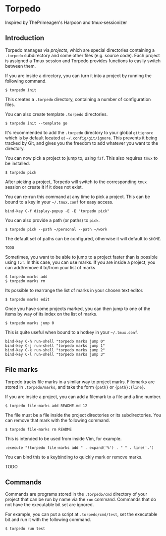 # Torpedo
Inspired by ThePrimeagen's Harpoon and tmux-sessionizer

## Introduction
Torpedo manages via *projects*, which are special directories containing a
`.torpedo` subdirectory and some other files (e.g. source code).
Each project is assigned a Tmux session and Torpedo provides functions to
easily switch between them.

If you are inside a directory, you can turn it into a project by running the
following command.

    $ torpedo init

This creates a `.torpedo` directory, containing a number of configuration
files.

You can also create template `.torpedo` directories.

    $ torpedo init --template go

It's recommended to add the `.torpedo` directory to your global `gitignore`
which is by default located at `~/.config/git/ignore`.
This prevents it being tracked by Git, and gives you the freedom to add
whatever you want to the directory.

You can now pick a project to jump to, using `fzf`. This also requires `tmux`
to be installed.

    $ torpedo pick

After picking a project, Torpedo will switch to the corresponding `tmux`
session or create it if it does not exist.

You can re-run this command at any time to pick a project. This can be
bound to a key in your `~/.tmux.conf` for easy access.

    bind-key C-f display-popup -E -E "torpedo pick"

You can also provide a path (or paths) to `pick`.

    $ torpedo pick --path ~/personal --path ~/work

The default set of paths can be configured, otherwise it will default to
`$HOME`.

    TODO

Sometimes, you want to be able to jump to a project faster than is possible
using `fzf`. In this case, you can use marks. If you are inside a project, you
can add/remove it to/from your list of marks.

    $ torpedo marks add
    $ torpedo marks rm

Its possible to rearrange the list of marks in your chosen text editor.

    $ torpedo marks edit

Once you have some projects marked, you can then jump to one of the items by
way of its index on the list of marks.

    $ torpedo marks jump 0

This is quite useful when bound to a hotkey in your `~/.tmux.conf`.

    bind-key C-h run-shell "torpedo marks jump 0"
    bind-key C-j run-shell "torpedo marks jump 1"
    bind-key C-k run-shell "torpedo marks jump 2"
    bind-key C-l run-shell "torpedo marks jump 3"

## File marks
Torpedo tracks file marks in a similar way to project marks.
Filemarks are stored in `.torpedo/marks`, and take the form `{path}` or
`{path}:{line}`.

If you are inside a project, you can add a filemark to a file and a line number.

    $ torpedo file-marks add README.md 12

The file must be a file inside the project directories or its subdirectories.
You can remove that mark with the following command.

    $ torpedo file-marks rm README

This is intended to be used from inside Vim, for example.

    :execute "!torpedo file-marks add " . expand('%') . " " . line('.')

You can bind this to a keybinding to quickly mark or remove marks.

TODO

## Commands
Commands are programs stored in the `.torpedo/cmd` directory of your project
that can be run by name via the `run` command. Commands that do not have the
executable bit set are ignored.

For example, you can put a script at `.torpedo/cmd/test`, set the executable
bit and run it with the following command.

    $ torpedo run test
